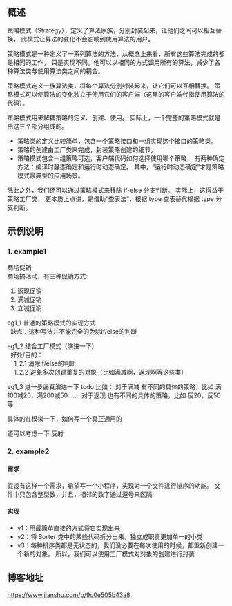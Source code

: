 
## 概述 

策略模式（Strategy），定义了算法家族，分别封装起来，让他们之间可以相互替换，
此模式让算法的变化不会影响到使用算法的用户。

策略模式是一种定义了一系列算法的方法，从概念上来看，所有这些算法完成的都是相同的工作，
只是实现不同，他可以以相同的方式调用所有的算法，减少了各种算法类与使用算法类之间的耦合。


策略模式定义一族算法类，将每个算法分别封装起来，让它们可以互相替换。
策略模式可以使算法的变化独立于使用它们的客户端（这里的客户端代指使用算法的代码）。

策略模式用来解耦策略的定义、创建、使用。
实际上，一个完整的策略模式就是由这三个部分组成的。

- 策略类的定义比较简单，包含一个策略接口和一组实现这个接口的策略类。
- 策略的创建由工厂类来完成，封装策略创建的细节。
- 策略模式包含一组策略可选，客户端代码如何选择使用哪个策略，
  有两种确定方法：编译时静态确定和运行时动态确定。
  其中，“运行时动态确定”才是策略模式最典型的应用场景。
  
除此之外，我们还可以通过策略模式来移除 if-else 分支判断。
实际上，这得益于策略工厂类，
更本质上点讲，是借助“查表法”，根据 type 查表替代根据 type 分支判断。


## 示例说明

### 1. example1
商场促销 <br/>
商场搞活动，有三种促销方式: <br/>
1. 返现促销 <br/>
2. 满减促销 <br/>
3. 立减促销 <br/>

eg1_1 普通的策略模式的实现方式 <br/>
&nbsp;&nbsp;缺点：这种写法并不能完全的免除if/else的判断
    
eg1_2 结合工厂模式（演进一下） <br/>
&nbsp;&nbsp;好处/目的： <br/>
&nbsp;&nbsp;&nbsp;&nbsp;1_2.1 消除if/else的判断 <br/>
&nbsp;&nbsp;&nbsp;&nbsp;1_2.2 避免多次创建重复的对象（比如满减啊，返现啊等这些类） <br/>

eg1_3 进一步逼真演进一下 todo
比如：
对于满减 有不同的具体的策略，比如 满100减20，满200减50 ……
对于返现 也有不同的具体的策略，比如 反20，反50等

具体的在模拟一下，如何写一个真正通用的

还可以考虑一下 反射

### 2. example2 

#### 需求
假设有这样一个需求，希望写一个小程序，实现对一个文件进行排序的功能。
文件中只包含整型数，并且，相邻的数字通过逗号来区隔

#### 实现 

- v1：用最简单直接的方式将它实现出来
- v2：将 Sorter 类中的某些代码拆分出来，独立成职责更加单一的小类
- v3：每种排序类都是无状态的，我们没必要在每次使用的时候，都重新创建一个新的对象。
      所以，我们可以使用工厂模式对对象的创建进行封装
      



## 博客地址 
https://www.jianshu.com/p/9c0e505b43a8




